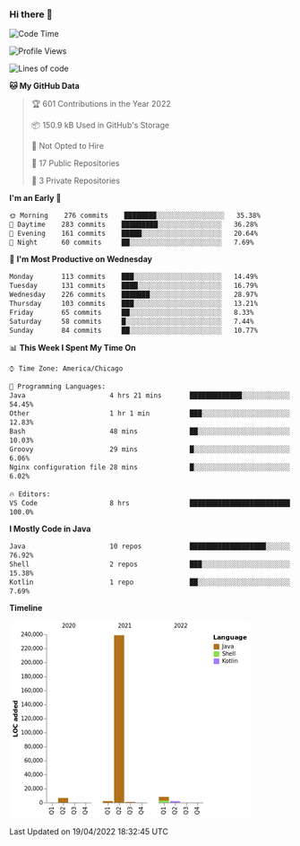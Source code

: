 ### Hi there 👋


<!--START_SECTION:waka-->
![Code Time](http://img.shields.io/badge/Code%20Time-2%2C213%20hrs%2051%20mins-blue)

![Profile Views](http://img.shields.io/badge/Profile%20Views-0-blue)

![Lines of code](https://img.shields.io/badge/From%20Hello%20World%20I%27ve%20Written-259%20Thousand%20lines%20of%20code-blue)

**🐱 My GitHub Data** 

> 🏆 601 Contributions in the Year 2022
 > 
> 📦 150.9 kB Used in GitHub's Storage 
 > 
> 🚫 Not Opted to Hire
 > 
> 📜 17 Public Repositories 
 > 
> 🔑 3 Private Repositories  
 > 
**I'm an Early 🐤** 

```text
🌞 Morning    276 commits    ████████░░░░░░░░░░░░░░░░░   35.38% 
🌆 Daytime    283 commits    █████████░░░░░░░░░░░░░░░░   36.28% 
🌃 Evening    161 commits    █████░░░░░░░░░░░░░░░░░░░░   20.64% 
🌙 Night      60 commits     ██░░░░░░░░░░░░░░░░░░░░░░░   7.69%

```
📅 **I'm Most Productive on Wednesday** 

```text
Monday       113 commits    ███░░░░░░░░░░░░░░░░░░░░░░   14.49% 
Tuesday      131 commits    ████░░░░░░░░░░░░░░░░░░░░░   16.79% 
Wednesday    226 commits    ███████░░░░░░░░░░░░░░░░░░   28.97% 
Thursday     103 commits    ███░░░░░░░░░░░░░░░░░░░░░░   13.21% 
Friday       65 commits     ██░░░░░░░░░░░░░░░░░░░░░░░   8.33% 
Saturday     58 commits     █░░░░░░░░░░░░░░░░░░░░░░░░   7.44% 
Sunday       84 commits     ██░░░░░░░░░░░░░░░░░░░░░░░   10.77%

```


📊 **This Week I Spent My Time On** 

```text
⌚︎ Time Zone: America/Chicago

💬 Programming Languages: 
Java                     4 hrs 21 mins       █████████████░░░░░░░░░░░░   54.45% 
Other                    1 hr 1 min          ███░░░░░░░░░░░░░░░░░░░░░░   12.83% 
Bash                     48 mins             ██░░░░░░░░░░░░░░░░░░░░░░░   10.03% 
Groovy                   29 mins             █░░░░░░░░░░░░░░░░░░░░░░░░   6.06% 
Nginx configuration file 28 mins             █░░░░░░░░░░░░░░░░░░░░░░░░   6.02%

🔥 Editors: 
VS Code                  8 hrs               █████████████████████████   100.0%

```

**I Mostly Code in Java** 

```text
Java                     10 repos            ███████████████████░░░░░░   76.92% 
Shell                    2 repos             ███░░░░░░░░░░░░░░░░░░░░░░   15.38% 
Kotlin                   1 repo              ██░░░░░░░░░░░░░░░░░░░░░░░   7.69%

```


**Timeline**

![Chart not found](https://raw.githubusercontent.com/powercasgamer/powercasgamer/master/charts/bar_graph.png) 


 Last Updated on 19/04/2022 18:32:45 UTC
<!--END_SECTION:waka-->
